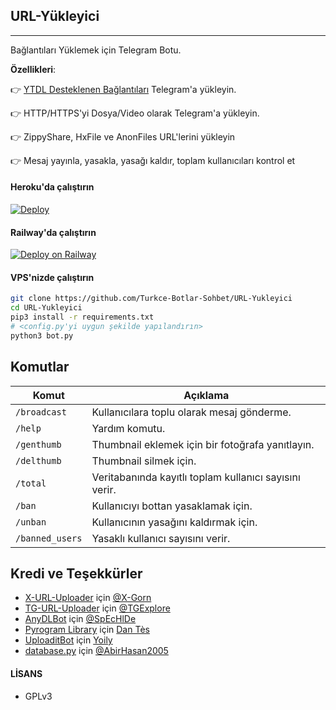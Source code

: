 ## URL-Yükleyici
---

Bağlantıları Yüklemek için Telegram Botu.

**Özellikleri**:

👉 [YTDL Desteklenen Bağlantıları](https://ytdl-org.github.io/youtube-dl/supportedsites.html) Telegram'a yükleyin.

👉 HTTP/HTTPS'yi Dosya/Video olarak Telegram'a yükleyin.

👉 ZippyShare, HxFile ve AnonFiles URL'lerini yükleyin

👉 Mesaj yayınla, yasakla, yasağı kaldır, toplam kullanıcıları kontrol et


#### Heroku'da çalıştırın

[![Deploy](https://www.herokucdn.com/deploy/button.svg)](https://heroku.com/deploy)

#### Railway'da çalıştırın

[![Deploy on Railway](https://railway.app/button.svg)](https://railway.app/new/template?template=https%3A%2F%2Fgithub.com%2FTurkce-Botlar-Sohbet%2FURL-Yukleyici&envs=WEBHOOK%2CTG_BOT_TOKEN%2CAPP_ID%2CAPI_HASH%2COWNER_ID%2CBANNED_USERS%2CUPDATE_CHANNEL%2CLOG_CHANNEL%2CDEF_THUMB_NAIL_VID_S%2CCHUNK_SIZE%2CHTTP_PROX%2CSESSION_NAME&optionalEnvs=BANNED_USERS%2CUPDATE_CHANNEL%2CDEF_THUMB_NAIL_VID_S%2CHTTP_PROX%2CDATABASE_URL&WEBHOOKDesc=Bunu+ANYTHING+ayarlamak%2C+env+modundayken+web+kancalar%C4%B1n%C4%B1+etkinle%C5%9Ftirir.&DATABASE_URLDesc=MongoDB+URL&TG_BOT_TOKENDesc=https%3A%2F%2Ft.me%2FBotFather+adresinden+bir+bot+olu%C5%9Fturarak+edinin.&APP_IDDesc=https%3A%2F%2Fmy.telegram.org%27da+bir+uygulama+olu%C5%9Fturarak+edinin.&API_HASHDesc=https%3A%2F%2Fmy.telegram.org%27da+bir+uygulama+olu%C5%9Fturarak+edinin.&OWNER_IDDesc=Telegram+ID+numaran%C4%B1z.&BANNED_USERSDesc=Yasaklanan+%C4%B0stenmeyen+%C3%BCyeler.+%28iste%C4%9Fe+ba%C4%9Fl%C4%B1%29&UPDATE_CHANNELDesc=Zorla+abone+yapmak+i%C3%A7in+kanal%C4%B1n%C4%B1z%C4%B1n+kullan%C4%B1c%C4%B1+ad%C4%B1n%C4%B1+yaz%C4%B1n+%28%40+olmadan%29.+%28iste%C4%9Fe+ba%C4%9Fl%C4%B1%29&LOG_CHANNELDesc=G%C3%BCnl%C3%BCkler+i%C3%A7in+Kanal+ID+-+Telegram+ID+numaran%C4%B1z+olabilir.&DEF_THUMB_NAIL_VID_SDesc=Videolarda+kullan%C4%B1lacak+varsay%C4%B1lan+k%C3%BC%C3%A7%C3%BCk+foto%C4%9Fraf.+%28iste%C4%9Fe+ba%C4%9Fl%C4%B1%29&CHUNK_SIZEDesc=%C4%B0steklerde+kullan%C4%B1lmas%C4%B1+gereken+y%C4%B1%C4%9F%C4%B1n+boyutu&HTTP_PROXDesc=K%C4%B1s%C4%B1tl%C4%B1+Alanlarda+youtube-dl%27ye+eri%C5%9Fmek+i%C3%A7in+proxy.+https%3A%2F%2Fgithub.com%2Frg3%2Fyoutube-dl%2Fissues%2F1091%23issuecomment-230163061+adresinden+kendi+proxy%27nizi+al%C4%B1n+%28iste%C4%9Fe+ba%C4%9Fl%C4%B1%29&SESSION_NAMEDesc=Oturum+Ad%C4%B1n%C4%B1z%3A+%C3%96rnek%3A+urlyukleyici&WEBHOOKDefault=ANYTHING&CHUNK_SIZEDefault=128&referralCode=BOTSOHBET)


#### VPS'nizde çalıştırın

```sh
git clone https://github.com/Turkce-Botlar-Sohbet/URL-Yukleyici
cd URL-Yukleyici
pip3 install -r requirements.txt
# <config.py'yi uygun şekilde yapılandırın>
python3 bot.py

```
## Komutlar
Komut                   | Açıklama
----------------------- | ----------------------------------------    
`/broadcast`            | Kullanıcılara toplu olarak mesaj gönderme.
`/help`                 | Yardım komutu.     
`/genthumb`             | Thumbnail eklemek için bir fotoğrafa yanıtlayın.
`/delthumb`             | Thumbnail silmek için.
`/total`                | Veritabanında kayıtlı toplam kullanıcı sayısını verir.
`/ban`                  | Kullanıcıyı bottan yasaklamak için.
`/unban`                | Kullanıcının yasağını kaldırmak için.
`/banned_users`         | Yasaklı kullanıcı sayısını verir.

## Kredi ve Teşekkürler

* [X-URL-Uploader](https://github.com/X-Gorn/X-URL-Uploader/tree/database) için [@X-Gorn](https://t.me/xgorn)
* [TG-URL-Uploader](https://github.com/TGExplore/TG-URL-Uploader) için [@TGExplore](https://t.me/ViruZs)
* [AnyDLBot](https://telegram.dog/AnyDLBot) için [@SpEcHlDe](https://t.me/ThankTelegram)
* [Pyrogram Library](https://github.com/pyrogram/pyrogram) için [Dan Tès](https://t.me/haskell)
* [UploaditBot](https://telegram.dog/UploaditBot) için [Yoily](https://t.me/YoilyL)
* [database.py](https://github.com/AbirHasan2005/VideoCompress/blob/main/bot/database/database.py) için [@AbirHasan2005](https://t.me/AbirHasan2005)

#### LİSANS
- GPLv3
